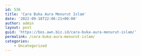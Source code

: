 ```yaml
---
id: 536
title: 'Cara Buka Aura Menurut Islam'
date: '2022-09-18T22:06:21+00:00'
author: admin
layout: post
guid: 'https://bos.awn.biz.id/cara-buka-aura-menurut-islam/'
permalink: /cara-buka-aura-menurut-islam/
categories:
    - Uncategorized
---
```



